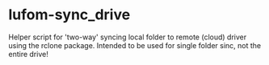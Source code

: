# lufom-sync_drive
Helper script for 'two-way' syncing local folder to remote (cloud) driver using the rclone package. Intended to be used for single folder sinc, not the entire drive!
